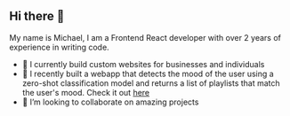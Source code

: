 ## Hi there 👋

My name is Michael, I am a Frontend React developer with over 2 years of experience in writing code. 

- 🔭 I currently build custom websites for businesses and individuals 
- 🌱 I recently built a webapp that detects the mood of the user using a zero-shot classification model and returns a list of playlists that match the user's mood. Check it out [here](https://github.com/MichaelDunsin/Music-Vibe-Matcher)
- 👯 I’m looking to collaborate on amazing projects 
<!--
**MichaelDunsin/michaeldunsin** is a ✨ _special_ ✨ repository because its `README.md` (this file) appears on your GitHub profile.

Here are some ideas to get you started:

- 🔭 I’m currently working on ...
- 🌱 I’m currently learning ...
- 👯 I’m looking to collaborate on ...
- 🤔 I’m looking for help with ...
- 💬 Ask me about ...
- 📫 How to reach me: ...
- 😄 Pronouns: ...
- ⚡ Fun fact: ...
-->
